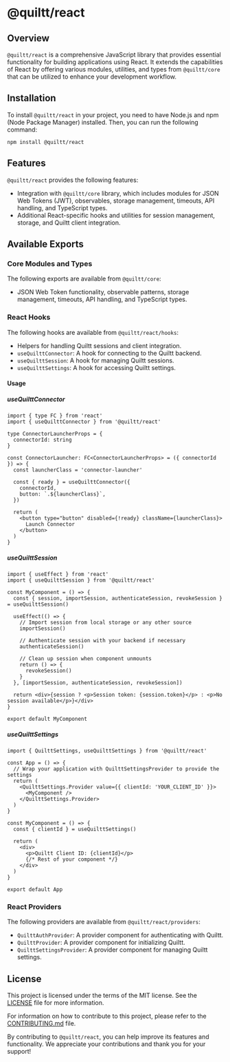 # @quiltt/react

## Overview

`@quiltt/react` is a comprehensive JavaScript library that provides essential functionality for building applications using React. It extends the capabilities of React by offering various modules, utilities, and types from `@quiltt/core` that can be utilized to enhance your development workflow.

## Installation

To install `@quiltt/react` in your project, you need to have Node.js and npm (Node Package Manager) installed. Then, you can run the following command:

```shell
npm install @quiltt/react
```

## Features

`@quiltt/react` provides the following features:

- Integration with `@quiltt/core` library, which includes modules for JSON Web Tokens (JWT), observables, storage management, timeouts, API handling, and TypeScript types.
- Additional React-specific hooks and utilities for session management, storage, and Quiltt client integration.

## Available Exports

### Core Modules and Types

The following exports are available from `@quiltt/core`:

- JSON Web Token functionality, observable patterns, storage management, timeouts, API handling, and TypeScript types.

### React Hooks

The following hooks are available from `@quiltt/react/hooks`:

- Helpers for handling Quiltt sessions and client integration.
- `useQuilttConnector`: A hook for connecting to the Quiltt backend.
- `useQuilttSession`: A hook for managing Quiltt sessions.
- `useQuilttSettings`: A hook for accessing Quiltt settings.

#### Usage

##### useQuilttConnector

```tsx
import { type FC } from 'react'
import { useQuilttConnector } from '@quiltt/react'

type ConnectorLauncherProps = {
  connectorId: string
}

const ConnectorLauncher: FC<ConnectorLauncherProps> = ({ connectorId }) => {
  const launcherClass = 'connector-launcher'

  const { ready } = useQuilttConnector({
    connectorId,
    button: `.${launcherClass}`,
  })

  return (
    <button type="button" disabled={!ready} className={launcherClass}>
      Launch Connector
    </button>
  )
}
```

##### useQuilttSession

```tsx
import { useEffect } from 'react'
import { useQuilttSession } from '@quiltt/react'

const MyComponent = () => {
  const { session, importSession, authenticateSession, revokeSession } = useQuilttSession()

  useEffect(() => {
    // Import session from local storage or any other source
    importSession()

    // Authenticate session with your backend if necessary
    authenticateSession()

    // Clean up session when component unmounts
    return () => {
      revokeSession()
    }
  }, [importSession, authenticateSession, revokeSession])

  return <div>{session ? <p>Session token: {session.token}</p> : <p>No session available</p>}</div>
}

export default MyComponent
```

##### useQuilttSettings

```tsx
import { QuilttSettings, useQuilttSettings } from '@quiltt/react'

const App = () => {
  // Wrap your application with QuilttSettingsProvider to provide the settings
  return (
    <QuilttSettings.Provider value={{ clientId: 'YOUR_CLIENT_ID' }}>
      <MyComponent />
    </QuilttSettings.Provider>
  )
}

const MyComponent = () => {
  const { clientId } = useQuilttSettings()

  return (
    <div>
      <p>Quiltt Client ID: {clientId}</p>
      {/* Rest of your component */}
    </div>
  )
}

export default App
```

### React Providers

The following providers are available from `@quiltt/react/providers`:

- `QuilttAuthProvider`: A provider component for authenticating with Quiltt.
- `QuilttProvider`: A provider component for initializing Quiltt.
- `QuilttSettingsProvider`: A provider component for managing Quiltt settings.

## License

This project is licensed under the terms of the MIT license. See the [LICENSE](LICENSE.md) file for more information.

For information on how to contribute to this project, please refer to the [CONTRIBUTING.md](CONTRIBUTING.md) file.

By contributing to `@quiltt/react`, you can help improve its features and functionality. We appreciate your contributions and thank you for your support!

